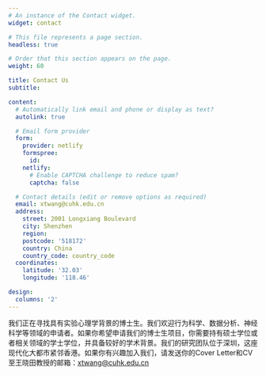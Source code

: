 ```yaml
---
# An instance of the Contact widget.
widget: contact

# This file represents a page section.
headless: true

# Order that this section appears on the page.
weight: 60

title: Contact Us
subtitle: 

content:
  # Automatically link email and phone or display as text?
  autolink: true

  # Email form provider
  form:
    provider: netlify
    formspree:
      id:
    netlify:
      # Enable CAPTCHA challenge to reduce spam?
      captcha: false

  # Contact details (edit or remove options as required)
  email: xtwang@cuhk.edu.cn
  address: 
    street: 2001 Longxiang Boulevard
    city: Shenzhen
    region:
    postcode: '518172'
    country: China
    country_code: country_code
  coordinates:
    latitude: '32.03'
    longitude: '118.46'

design:
  columns: '2'
---
```

我们正在寻找具有实验心理学背景的博士生。我们欢迎行为科学、数据分析、神经科学等领域的申请者。如果你希望申请我们的博士生项目，你需要持有硕士学位或者相关领域的学士学位，并具备较好的学术背景。我们的研究团队位于深圳，这座现代化大都市紧邻香港。如果你有兴趣加入我们，请发送你的Cover Letter和CV至王晓田教授的邮箱：xtwang@cuhk.edu.cn